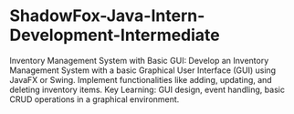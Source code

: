 # ShadowFox-Java-Intern-Development-Intermediate
Inventory Management System with Basic GUI: Develop an Inventory Management System with a basic Graphical User Interface (GUI) using JavaFX or Swing. Implement functionalities like adding, updating, and deleting inventory items. Key Learning: GUI design, event handling, basic CRUD operations in a graphical environment.
